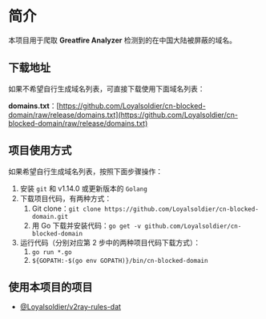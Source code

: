 # 简介

本项目用于爬取 **Greatfire Analyzer** 检测到的在中国大陆被屏蔽的域名。

## 下载地址

如果不希望自行生成域名列表，可直接下载使用下面域名列表：

**domains.txt**：[https://github.com/Loyalsoldier/cn-blocked-domain/raw/release/domains.txt](https://github.com/Loyalsoldier/cn-blocked-domain/raw/release/domains.txt)

## 项目使用方式

如果希望自行生成域名列表，按照下面步骤操作：

1. 安装 `git` 和 v1.14.0 或更新版本的 `Golang`
2. 下载项目代码，有两种方式：
   1. Git clone：`git clone https://github.com/Loyalsoldier/cn-blocked-domain.git`
   2. 用 Go 下载并安装代码：`go get -v github.com/Loyalsoldier/cn-blocked-domain`
3. 运行代码（分别对应第 2 步中的两种项目代码下载方式）：
   1. `go run *.go`
   2. `${GOPATH:-$(go env GOPATH)}/bin/cn-blocked-domain`

## 使用本项目的项目

- [@Loyalsoldier/v2ray-rules-dat](https://github.com/Loyalsoldier/v2ray-rules-dat)
